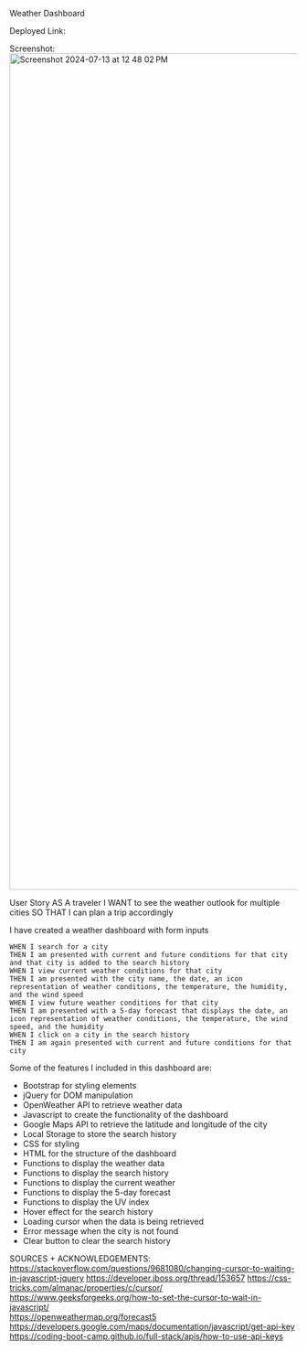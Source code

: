 Weather Dashboard

Deployed Link: 


Screenshot:
<img width="1464" alt="Screenshot 2024-07-13 at 12 48 02 PM" src="https://github.com/user-attachments/assets/60f390d2-aaf2-420b-ade3-2c44bd1cb943">

User Story
AS A traveler
I WANT to see the weather outlook for multiple cities
SO THAT I can plan a trip accordingly

I have created a weather dashboard with form inputs
```
WHEN I search for a city
THEN I am presented with current and future conditions for that city and that city is added to the search history
WHEN I view current weather conditions for that city
THEN I am presented with the city name, the date, an icon representation of weather conditions, the temperature, the humidity, and the wind speed
WHEN I view future weather conditions for that city
THEN I am presented with a 5-day forecast that displays the date, an icon representation of weather conditions, the temperature, the wind speed, and the humidity
WHEN I click on a city in the search history
THEN I am again presented with current and future conditions for that city
```


Some of the features I included in this dashboard are:

- Bootstrap for styling elements
- jQuery for DOM manipulation
- OpenWeather API to retrieve weather data
- Javascript to create the functionality of the dashboard
- Google Maps API to retrieve the latitude and longitude of the city
- Local Storage to store the search history
- CSS for styling
- HTML for the structure of the dashboard
- Functions to display the weather data
- Functions to display the search history
- Functions to display the current weather
- Functions to display the 5-day forecast
- Functions to display the UV index
- Hover effect for the search history
- Loading cursor when the data is being retrieved
- Error message when the city is not found
- Clear button to clear the search history



SOURCES + ACKNOWLEDGEMENTS:
 https://stackoverflow.com/questions/9681080/changing-cursor-to-waiting-in-javascript-jquery 
 https://developer.jboss.org/thread/153657 
 https://css-tricks.com/almanac/properties/c/cursor/ 
 https://www.geeksforgeeks.org/how-to-set-the-cursor-to-wait-in-javascript/  
 https://openweathermap.org/forecast5
 https://developers.google.com/maps/documentation/javascript/get-api-key
 https://coding-boot-camp.github.io/full-stack/apis/how-to-use-api-keys


